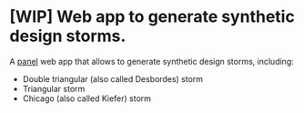 # [WIP] Web app to generate synthetic design storms.

A [panel](https://panel.holoviz.org/) web app that allows to generate synthetic design storms, including:

- Double triangular (also called Desbordes) storm
- Triangular storm
- Chicago (also called Kiefer) storm
